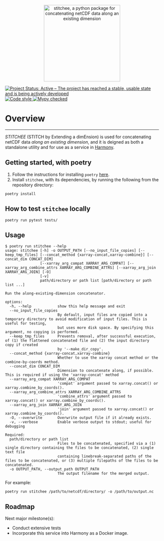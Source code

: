 <p style="text-align:center">
  <img alt="stitchee, a python package for concatenating netCDF data along an existing dimension"
  src="https://github.com/danielfromearth/stitchee/assets/114174502/58052dfa-b6e1-49e5-96e5-4cb1e8d14c32" width="250"
  />
</p>

<a href="https://www.repostatus.org/#active" target="_blank">
    <img src="https://www.repostatus.org/badges/latest/active.svg" alt="Project Status: Active – The project has reached a stable, usable state and is being actively developed">
</a>
<a href="https://github.com/python/black" target="_blank">
    <img src="https://img.shields.io/badge/code%20style-black-000000.svg" alt="Code style">
</a>
<a href="http://mypy-lang.org/" target="_blank">
    <img src="http://www.mypy-lang.org/static/mypy_badge.svg" alt="Mypy checked">
</a>

# Overview
_____

_STITCHEE_ (STITCH by Extending a dimEnsion) is used for concatenating netCDF data *along an existing dimension*,
and it is deigned as both a standalone utility and for use as a service in [Harmony](https://harmony.earthdata.nasa.gov/).

## Getting started, with poetry

1. Follow the instructions for installing `poetry` [here](https://python-poetry.org/docs/).
2. Install `stitchee`, with its dependencies, by running the following from the repository directory:

```shell
poetry install
```

## How to test `stitchee` locally

```shell
poetry run pytest tests/
```

## Usage

```shell
$ poetry run stitchee --help
usage: stitchee [-h] -o OUTPUT_PATH [--no_input_file_copies] [--keep_tmp_files] [--concat_method {xarray-concat,xarray-combine}] [--concat_dim CONCAT_DIM]
                [--xarray_arg_compat XARRAY_ARG_COMPAT] [--xarray_arg_combine_attrs XARRAY_ARG_COMBINE_ATTRS] [--xarray_arg_join XARRAY_ARG_JOIN] [-O]
                [-v]
                path/directory or path list [path/directory or path list ...]

Run the along-existing-dimension concatenator.

options:
  -h, --help            show this help message and exit
  --no_input_file_copies
                        By default, input files are copied into a temporary directory to avoid modification of input files. This is useful for testing,
                        but uses more disk space. By specifying this argument, no copying is performed.
  --keep_tmp_files      Prevents removal, after successful execution, of (1) the flattened concatenated file and (2) the input directory copy if created
                        by '--make_dir_copy'.
  --concat_method {xarray-concat,xarray-combine}
                        Whether to use the xarray concat method or the combine-by-coords method.
  --concat_dim CONCAT_DIM
                        Dimension to concatenate along, if possible. This is required if using the 'xarray-concat' method
  --xarray_arg_compat XARRAY_ARG_COMPAT
                        'compat' argument passed to xarray.concat() or xarray.combine_by_coords().
  --xarray_arg_combine_attrs XARRAY_ARG_COMBINE_ATTRS
                        'combine_attrs' argument passed to xarray.concat() or xarray.combine_by_coords().
  --xarray_arg_join XARRAY_ARG_JOIN
                        'join' argument passed to xarray.concat() or xarray.combine_by_coords().
  -O, --overwrite       Overwrite output file if it already exists.
  -v, --verbose         Enable verbose output to stdout; useful for debugging

Required:
  path/directory or path list
                        Files to be concatenated, specified via a (1) single directory containing the files to be concatenated, (2) single text file
                        containing linebreak-separated paths of the files to be concatenated, or (3) multiple filepaths of the files to be concatenated.
  -o OUTPUT_PATH, --output_path OUTPUT_PATH
                        The output filename for the merged output.
```

For example:

```shell
poetry run stitchee /path/to/netcdf/directory/ -o /path/to/output.nc
```

## Roadmap
Next major milestone(s):
- Conduct extensive tests
- Incorporate this service into Harmony as a Docker image.
